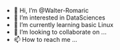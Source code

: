 - 👋 Hi, I’m @Walter-Romaric
- 👀 I’m interested in DataSciences
- 🌱 I’m currently learning basic Linux 
- 💞️ I’m looking to collaborate on ...
- 📫 How to reach me ...

<!---
Walter-Romaric/Walter-Romaric is a ✨ special ✨ repository because its `README.md` (this file) appears on your GitHub profile.
You can click the Preview link to take a look at your changes.
--->
